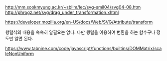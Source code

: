 http://mm.sookmyung.ac.kr/~sblim/lec/svg-smil04/svg04-08.htm
http://phrogz.net/svg/drag_under_transformation.xhtml

https://developer.mozilla.org/en-US/docs/Web/SVG/Attribute/transform

행렬식의 내용을 속속히 알필요는 없다. 다만
행렬을 이용하여 변환을 하는 함수구나 정도만 알면 된다.

https://www.tabnine.com/code/javascript/functions/builtins/DOMMatrix/scaleNonUniform